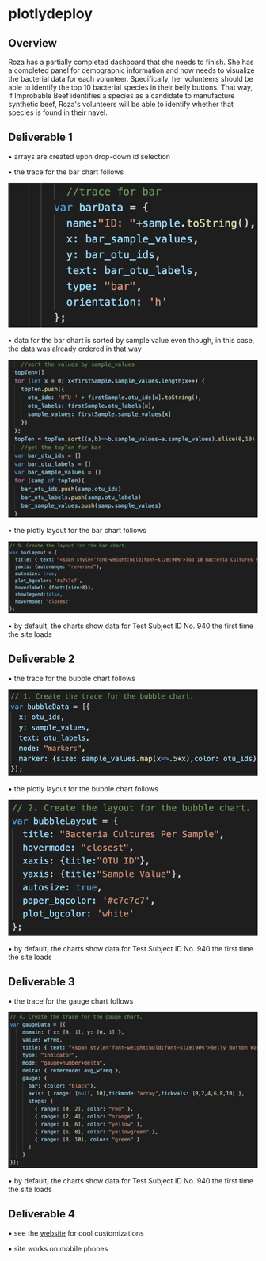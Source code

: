 # plotlydeploy
## Overview
Roza has a partially completed dashboard that she needs to finish. She has a completed panel for demographic information and now needs to visualize the bacterial data for each volunteer. Specifically, her volunteers should be able to identify the top 10 bacterial species in their belly buttons. That way, if Improbable Beef identifies a species as a candidate to manufacture synthetic beef, Roza's volunteers will be able to identify whether that species is found in their navel.
## Deliverable 1
• arrays are created upon drop-down id selection

• the trace for the bar chart follows
<p align='center'>
  <img src="https://github.com/jzebker/plotlydeploy/blob/main/images/readme/bartrace.png?raw=true">
</p>

• data for the bar chart is sorted by sample value even though, in this case, the data was already ordered in that way
<p align='center'>
  <img src="https://github.com/jzebker/plotlydeploy/blob/main/images/readme/bardatasort.png?raw=true">
</p>

• the plotly layout for the bar chart follows
<p align='center'>
  <img src="https://github.com/jzebker/plotlydeploy/blob/main/images/readme/barlayout.png?raw=true">
</p>

• by default, the charts show data for Test Subject ID No. 940 the first time the site loads

## Deliverable 2
• the trace for the bubble chart follows
<p align='center'>
  <img src="https://github.com/jzebker/plotlydeploy/blob/main/images/readme/bubbletrace.png?raw=true">
</p>

• the plotly layout for the bubble chart follows
<p align='center'>
  <img src="https://github.com/jzebker/plotlydeploy/blob/main/images/readme/bubblelayout.png?raw=true">
</p>

• by default, the charts show data for Test Subject ID No. 940 the first time the site loads

## Deliverable 3
• the trace for the gauge chart follows
<p align='center'>
  <img src="https://github.com/jzebker/plotlydeploy/blob/main/images/readme/gaugetrace.png?raw=true">
</p>

• by default, the charts show data for Test Subject ID No. 940 the first time the site loads

## Deliverable 4
• see the [website](http://jzebker.github.io/plotlydeploy) for cool customizations

• site works on mobile phones
